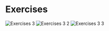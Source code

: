 # Exercises
![Exercises 3](https://user-images.githubusercontent.com/70604577/229873364-af350899-70b3-4d53-89f1-101a4f3fda52.png)
![Exercises 3 2](https://user-images.githubusercontent.com/70604577/229873360-93d2a82e-af5f-4aaf-aace-659b51f24939.png)
![Exercises 3 3](https://user-images.githubusercontent.com/70604577/229873362-b036c5b0-602d-4d61-9290-77be0b6c073a.png)
